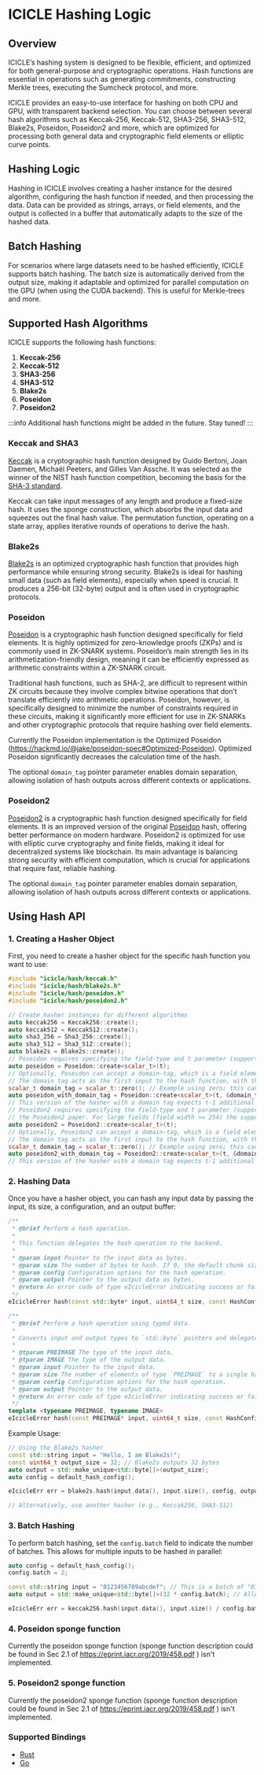 # ICICLE Hashing Logic

## Overview

ICICLE’s hashing system is designed to be flexible, efficient, and optimized for both general-purpose and cryptographic operations. Hash functions are essential in operations such as generating commitments, constructing Merkle trees, executing the Sumcheck protocol, and more.

ICICLE provides an easy-to-use interface for hashing on both CPU and GPU, with transparent backend selection. You can choose between several hash algorithms such as Keccak-256, Keccak-512, SHA3-256, SHA3-512, Blake2s, Poseidon, Poseidon2 and more, which are optimized for processing both general data and cryptographic field elements or elliptic curve points.

## Hashing Logic

Hashing in ICICLE involves creating a hasher instance for the desired algorithm, configuring the hash function if needed, and then processing the data. Data can be provided as strings, arrays, or field elements, and the output is collected in a buffer that automatically adapts to the size of the hashed data.

## Batch Hashing

For scenarios where large datasets need to be hashed efficiently, ICICLE supports batch hashing. The batch size is automatically derived from the output size, making it adaptable and optimized for parallel computation on the GPU (when using the CUDA backend). This is useful for Merkle-trees and more.

## Supported Hash Algorithms

ICICLE supports the following hash functions:

1.  **Keccak-256**
2.	**Keccak-512**
3.	**SHA3-256**
4.	**SHA3-512**
5.	**Blake2s**
6.	**Poseidon**
7.	**Poseidon2**

:::info
Additional hash functions might be added in the future. Stay tuned!
:::

### Keccak and SHA3

[Keccak](https://keccak.team/files/Keccak-implementation-3.2.pdf) is a cryptographic hash function designed by Guido Bertoni, Joan Daemen, Michaël Peeters, and Gilles Van Assche. It was selected as the winner of the NIST hash function competition, becoming the basis for the [SHA-3 standard](https://nvlpubs.nist.gov/nistpubs/FIPS/NIST.FIPS.202.pdf).

Keccak can take input messages of any length and produce a fixed-size hash. It uses the sponge construction, which absorbs the input data and squeezes out the final hash value. The permutation function, operating on a state array, applies iterative rounds of operations to derive the hash.

### Blake2s

[Blake2s](https://www.rfc-editor.org/rfc/rfc7693.txt) is an optimized cryptographic hash function that provides high performance while ensuring strong security. Blake2s is ideal for hashing small data (such as field elements), especially when speed is crucial. It produces a 256-bit (32-byte) output and is often used in cryptographic protocols.


### Poseidon

[Poseidon](https://eprint.iacr.org/2019/458) is a cryptographic hash function designed specifically for field elements. It is highly optimized for zero-knowledge proofs (ZKPs) and is commonly used in ZK-SNARK systems. Poseidon’s main strength lies in its arithmetization-friendly design, meaning it can be efficiently expressed as arithmetic constraints within a ZK-SNARK circuit.

Traditional hash functions, such as SHA-2, are difficult to represent within ZK circuits because they involve complex bitwise operations that don’t translate efficiently into arithmetic operations. Poseidon, however, is specifically designed to minimize the number of constraints required in these circuits, making it significantly more efficient for use in ZK-SNARKs and other cryptographic protocols that require hashing over field elements.

Currently the Poseidon implementation is the Optimized Poseidon (https://hackmd.io/@jake/poseidon-spec#Optimized-Poseidon). Optimized Poseidon significantly decreases the calculation time of the hash.

The optional `domain_tag` pointer parameter enables domain separation, allowing isolation of hash outputs across different contexts or applications.


### Poseidon2

[Poseidon2](https://eprint.iacr.org/2023/323.pdf) is a cryptographic hash function designed specifically for field elements.
It is an improved version of the original [Poseidon](https://eprint.iacr.org/2019/458) hash, offering better performance on modern hardware. Poseidon2 is optimized for use with elliptic curve cryptography and finite fields, making it ideal for decentralized systems like blockchain. Its main advantage is balancing strong security with efficient computation, which is crucial for applications that require fast, reliable hashing.

The optional `domain_tag` pointer parameter enables domain separation, allowing isolation of hash outputs across different contexts or applications.


## Using Hash API

### 1. Creating a Hasher Object

First, you need to create a hasher object for the specific hash function you want to use:

```cpp
#include "icicle/hash/keccak.h"
#include "icicle/hash/blake2s.h"
#include "icicle/hash/poseidon.h"
#include "icicle/hash/poseidon2.h"

// Create hasher instances for different algorithms
auto keccak256 = Keccak256::create();
auto keccak512 = Keccak512::create();
auto sha3_256 = Sha3_256::create();
auto sha3_512 = Sha3_512::create();
auto blake2s = Blake2s::create();
// Poseidon requires specifying the field-type and t parameter (supported 3,5,9,12) as defined by the Poseidon paper.
auto poseidon = Poseidon::create<scalar_t>(t); 
// Optionally, Poseidon can accept a domain-tag, which is a field element used to separate applications or contexts.
// The domain tag acts as the first input to the hash function, with the remaining t-1 inputs following it.
scalar_t domain_tag = scalar_t::zero(); // Example using zero; this can be set to any valid field element.
auto poseidon_with_domain_tag = Poseidon::create<scalar_t>(t, &domain_tag);
// This version of the hasher with a domain tag expects t-1 additional inputs for hashing.
// Poseidon2 requires specifying the field-type and t parameter (supported 2, 3, 4, 8, 12, 16, 20, 24) as defined by
// the Poseidon2 paper. For large fields (field width >= 254) the supported values of t are 2, 3, 4.
auto poseidon2 = Poseidon2::create<scalar_t>(t); 
// Optionally, Poseidon2 can accept a domain-tag, which is a field element used to separate applications or contexts.
// The domain tag acts as the first input to the hash function, with the remaining t-1 inputs following it.
scalar_t domain_tag = scalar_t::zero(); // Example using zero; this can be set to any valid field element.
auto poseidon2_with_domain_tag = Poseidon2::create<scalar_t>(t, &domain_tag);
// This version of the hasher with a domain tag expects t-1 additional inputs for hashing.
```

### 2. Hashing Data

Once you have a hasher object, you can hash any input data by passing the input, its size, a configuration, and an output buffer:
   
```cpp
/**
 * @brief Perform a hash operation.
 *
 * This function delegates the hash operation to the backend.
 *
 * @param input Pointer to the input data as bytes.
 * @param size The number of bytes to hash. If 0, the default chunk size is used.
 * @param config Configuration options for the hash operation.
 * @param output Pointer to the output data as bytes.
 * @return An error code of type eIcicleError indicating success or failure.
 */
eIcicleError hash(const std::byte* input, uint64_t size, const HashConfig& config, std::byte* output) const;

/**
 * @brief Perform a hash operation using typed data.
 *
 * Converts input and output types to `std::byte` pointers and delegates the call to the backend.
 *
 * @tparam PREIMAGE The type of the input data.
 * @tparam IMAGE The type of the output data.
 * @param input Pointer to the input data.
 * @param size The number of elements of type `PREIMAGE` to a single hasher.
 * @param config Configuration options for the hash operation.
 * @param output Pointer to the output data.
 * @return An error code of type eIcicleError indicating success or failure.
 */
template <typename PREIMAGE, typename IMAGE>
eIcicleError hash(const PREIMAGE* input, uint64_t size, const HashConfig& config, IMAGE* output) const;
```

Example Usage:

```cpp
// Using the Blake2s hasher
const std::string input = "Hello, I am Blake2s!";
const uint64_t output_size = 32; // Blake2s outputs 32 bytes
auto output = std::make_unique<std::byte[]>(output_size);
auto config = default_hash_config();

eIcicleErr err = blake2s.hash(input.data(), input.size(), config, output.get());

// Alternatively, use another hasher (e.g., Keccak256, SHA3-512)
```

### 3. Batch Hashing

To perform batch hashing, set the `config.batch` field to indicate the number of batches. This allows for multiple inputs to be hashed in parallel:

```cpp
auto config = default_hash_config();
config.batch = 2;

const std::string input = "0123456789abcdef"; // This is a batch of "01234567" and "89abcdef"
auto output = std::make_unique<std::byte[]>(32 * config.batch); // Allocate output for 2 batches

eIcicleErr err = keccak256.hash(input.data(), input.size() / config.batch, config, output.get());
```

### 4. Poseidon sponge function

Currently the poseidon sponge function (sponge function description could be found in Sec 2.1 of https://eprint.iacr.org/2019/458.pdf ) isn't implemented.

### 5. Poseidon2 sponge function

Currently the poseidon2 sponge function (sponge function description could be found in Sec 2.1 of https://eprint.iacr.org/2019/458.pdf ) isn't implemented.

### Supported Bindings

- [Rust](../rust-bindings/hash)
- [Go](../golang-bindings/hash)
